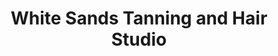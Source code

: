 ---
title: "White Sands Tanning and Hair Studio"
url: /crestview/white-sands-tanning-and-hair-studio/
shop: Kosmetik
---